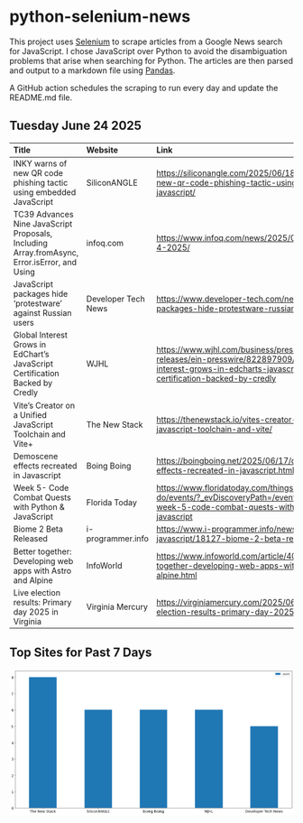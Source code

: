 # python-selenium-news

This project uses [Selenium](https://www.seleniumhq.org/) to scrape articles from a Google News search for JavaScript.
I chose JavaScript over Python to avoid the disambiguation problems that arise when searching for Python.
The articles are then parsed and output to a markdown file using [Pandas](https://pandas.pydata.org/).

A GitHub action schedules the scraping to run every day and update the README.md file.

## Tuesday June 24 2025


| Title                                                                                        | Website             | Link                                                                                                                                             |
|:---------------------------------------------------------------------------------------------|:--------------------|:-------------------------------------------------------------------------------------------------------------------------------------------------|
| INKY warns of new QR code phishing tactic using embedded JavaScript                          | SiliconANGLE        | https://siliconangle.com/2025/06/18/inky-warns-new-qr-code-phishing-tactic-using-embedded-javascript/                                            |
| TC39 Advances Nine JavaScript Proposals, Including Array.fromAsync, Error.isError, and Using | infoq.com           | https://www.infoq.com/news/2025/06/tc39-stage-4-2025/                                                                                            |
| JavaScript packages hide ‘protestware’ against Russian users                                 | Developer Tech News | https://www.developer-tech.com/news/javascript-packages-hide-protestware-russian-users/                                                          |
| Global Interest Grows in EdChart’s JavaScript Certification Backed by Credly                 | WJHL                | https://www.wjhl.com/business/press-releases/ein-presswire/822897909/global-interest-grows-in-edcharts-javascript-certification-backed-by-credly |
| Vite’s Creator on a Unified JavaScript Toolchain and Vite+                                   | The New Stack       | https://thenewstack.io/vites-creator-on-a-unified-javascript-toolchain-and-vite/                                                                 |
| Demoscene effects recreated in Javascript                                                    | Boing Boing         | https://boingboing.net/2025/06/17/demoscene-effects-recreated-in-javascript.html                                                                 |
| Week 5- Code Combat Quests with Python & JavaScript                                          | Florida Today       | https://www.floridatoday.com/things-to-do/events/?_evDiscoveryPath=/event/37501025a-week-5-code-combat-quests-with-python-javascript             |
| Biome 2 Beta Released                                                                        | i-programmer.info   | https://www.i-programmer.info/news/167-javascript/18127-biome-2-beta-released.html                                                               |
| Better together: Developing web apps with Astro and Alpine                                   | InfoWorld           | https://www.infoworld.com/article/4006991/better-together-developing-web-apps-with-astro-and-alpine.html                                         |
| Live election results: Primary day 2025 in Virginia                                          | Virginia Mercury    | https://virginiamercury.com/2025/06/17/live-election-results-primary-day-2025-in-virginia/                                                       |
## Top Sites for Past 7 Days

![Graph of Top Sites](https://raw.githubusercontent.com/dan-mba/python-selenium-news/main/last-week.png)
